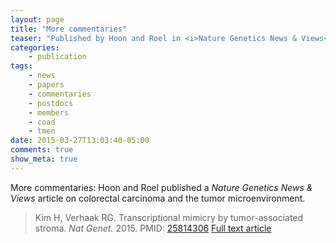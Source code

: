```yaml
---
layout: page
title: "More commentaries"
teaser: "Published by Hoon and Roel in <i>Nature Genetics News & Views</i>"
categories:
    - publication
tags:
    - news
    - papers
    - commentaries
    - postdocs
    - members
    - coad
    - tmen
date: 2015-03-27T13:03:40-05:00
comments: true
show_meta: true
---
```


More commentaries: Hoon and Roel published a *Nature Genetics News & Views* article on colorectal carcinoma and the tumor microenvironment.

>Kim H, Verhaak RG. Transcriptional mimicry by tumor-associated stroma. *Nat Genet.* 2015. PMID: [25814306](http://www.ncbi.nlm.nih.gov/pubmed/25814306) [Full text article](http://www.nature.com/ng/journal/v47/n4/full/ng.3255.html)
